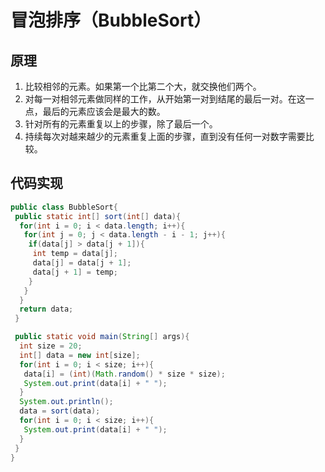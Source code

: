 # 冒泡排序（BubbleSort）

## 原理

1. 比较相邻的元素。如果第一个比第二个大，就交换他们两个。
2. 对每一对相邻元素做同样的工作，从开始第一对到结尾的最后一对。在这一点，最后的元素应该会是最大的数。
3. 针对所有的元素重复以上的步骤，除了最后一个。
4. 持续每次对越来越少的元素重复上面的步骤，直到没有任何一对数字需要比较。

## 代码实现

```java
public class BubbleSort{
 public static int[] sort(int[] data){
  for(int i = 0; i < data.length; i++){
   for(int j = 0; j < data.length - i - 1; j++){
    if(data[j] > data[j + 1]){
     int temp = data[j];
     data[j] = data[j + 1];
     data[j + 1] = temp;
    }
   }
  }
  return data;
 }

 public static void main(String[] args){
  int size = 20;
  int[] data = new int[size];
  for(int i = 0; i < size; i++){
   data[i] = (int)(Math.random() * size * size);
   System.out.print(data[i] + " ");
  }
  System.out.println();
  data = sort(data);
  for(int i = 0; i < size; i++){
   System.out.print(data[i] + " ");
  }
 }
}
```
